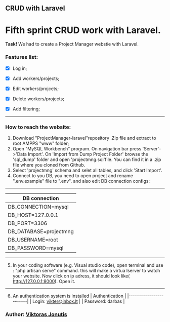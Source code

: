 ## CRUD with Laravel

# Fifth sprint CRUD work with Laravel.

**Task!** We had to create a Project Manager webstie with Laravel. 

### Features list:
  
- [x] Log in;
- [x] Add workers/projects;
- [x] Edit workers/projcets;
- [x] Delete workers/projects;
- [x] Add filtering;


-----------------------------------------
### How to reach the website:

1. Download "ProjectManager-laravel"repository .Zip file and extract to root AMPPS "www" folder;
2. Open "MySQL Workbench" program. On navigation bar press 'Server'->'Data Import'. On 'Import from Dump Project Folder' browse the 'sql_dump' folder and open 'projectmng.sql'file.
    You can find it in a .zip file where you cloned from Github.
3. Select 'projectmng' schema and selet all tables, and click 'Start Import'.
4. Connect to you DB, you need to open project and rename ".env.example" file to ".env". and also edit DB connection configs:
--------------------------------------------
|     DB connection      |
|------------------------|
| DB_CONNECTION=mysql    |
| DB_HOST=127.0.0.1      |
| DB_PORT=3306           |
| DB_DATABASE=projectmng |
| DB_USERNAME=root       |
| DB_PASSWORD=mysql      |


-------------------------------------------
5. In your coding software (e.g. Visual studio code), open terminal and use : "php artisan serve" command. this will make a virtua lserver to watch your website. Now click on ip adress, it should look like( http://127.0.0.1:8000). Open it.
---------------------------------------

6. An authentication system is installed 
|    Authentication      |
|------------------------|
| Login: vikter@inbox.lt |
| Password: darbas       |


### Author: [Viktoras Jonutis](https://github.com/Vikteris?tab=repositories)
